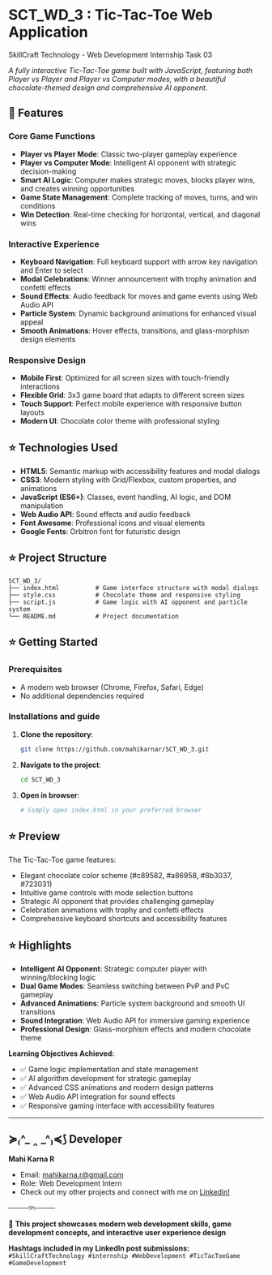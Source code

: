 # SCT_WD_3 : Tic-Tac-Toe Web Application
SkillCraft Technology - Web Development Internship Task 03

*A fully interactive Tic-Tac-Toe game built with JavaScript, featuring both Player vs Player and Player vs Computer modes, with a beautiful chocolate-themed design and comprehensive AI opponent.*

## 🩷 Features

### Core Game Functions
- **Player vs Player Mode**: Classic two-player gameplay experience
- **Player vs Computer Mode**: Intelligent AI opponent with strategic decision-making
- **Smart AI Logic**: Computer makes strategic moves, blocks player wins, and creates winning opportunities
- **Game State Management**: Complete tracking of moves, turns, and win conditions
- **Win Detection**: Real-time checking for horizontal, vertical, and diagonal wins

### Interactive Experience
- **Keyboard Navigation**: Full keyboard support with arrow key navigation and Enter to select
- **Modal Celebrations**: Winner announcement with trophy animation and confetti effects
- **Sound Effects**: Audio feedback for moves and game events using Web Audio API
- **Particle System**: Dynamic background animations for enhanced visual appeal
- **Smooth Animations**: Hover effects, transitions, and glass-morphism design elements

### Responsive Design
- **Mobile First**: Optimized for all screen sizes with touch-friendly interactions
- **Flexible Grid**: 3x3 game board that adapts to different screen sizes
- **Touch Support**: Perfect mobile experience with responsive button layouts
- **Modern UI**: Chocolate color theme with professional styling


## ⭐ Technologies Used

- **HTML5**: Semantic markup with accessibility features and modal dialogs
- **CSS3**: Modern styling with Grid/Flexbox, custom properties, and animations
- **JavaScript (ES6+)**: Classes, event handling, AI logic, and DOM manipulation
- **Web Audio API**: Sound effects and audio feedback
- **Font Awesome**: Professional icons and visual elements
- **Google Fonts**: Orbitron font for futuristic design


## ⭐ Project Structure

```
SCT_WD_3/
├── index.html          # Game interface structure with modal dialogs
├── style.css           # Chocolate theme and responsive styling
├── script.js           # Game logic with AI opponent and particle system
└── README.md           # Project documentation
```


## ⭐ Getting Started

### Prerequisites
- A modern web browser (Chrome, Firefox, Safari, Edge)
- No additional dependencies required

### Installations and guide                                      

1. **Clone the repository**:
   ```bash
   git clone https://github.com/mahikarnar/SCT_WD_3.git
   ```

2. **Navigate to the project**:
   ```bash
   cd SCT_WD_3
   ```

3. **Open in browser**:
   ```bash
   # Simply open index.html in your preferred browser
   ```


## ⭐ Preview

The Tic-Tac-Toe game features:
- Elegant chocolate color scheme (#c89582, #a86958, #8b3037, #723031)
- Intuitive game controls with mode selection buttons
- Strategic AI opponent that provides challenging gameplay
- Celebration animations with trophy and confetti effects
- Comprehensive keyboard shortcuts and accessibility features


## ⭐ Highlights

- **Intelligent AI Opponent**: Strategic computer player with winning/blocking logic
- **Dual Game Modes**: Seamless switching between PvP and PvC gameplay
- **Advanced Animations**: Particle system background and smooth UI transitions
- **Sound Integration**: Web Audio API for immersive gaming experience
- **Professional Design**: Glass-morphism effects and modern chocolate theme

**Learning Objectives Achieved:**
- ✅ Game logic implementation and state management
- ✅ AI algorithm development for strategic gameplay
- ✅ Advanced CSS animations and modern design patterns
- ✅ Web Audio API integration for sound effects
- ✅ Responsive gaming interface with accessibility features

--- 

## ≽₍^_ ‸ _^₎≼⟆ Developer

**Mahi Karna R**
- Email: mahikarna.r@gmail.com
- Role: Web Development Intern
- Check out my other projects and connect with me on [Linkedin!](https://www.linkedin.com/in/mahikarnar)
  
────୨ৎ────

🩷 **This project showcases modern web development skills, game development concepts, and interactive user experience design**

**Hashtags included in my LinkedIn post submissions:**  
`#SkillCraftTechnology #internship #WebDevelopment #TicTacToeGame #GameDevelopment`
